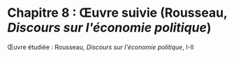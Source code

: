 # Chapitre 8 : Œuvre suivie (Rousseau, _Discours sur l'économie politique_)

Œuvre étudiée : Rousseau, _Discours sur l'économie politique_, I-II